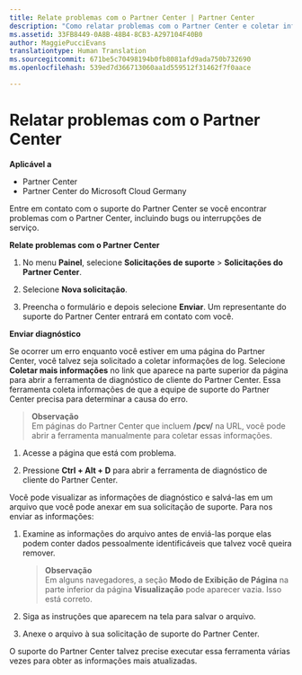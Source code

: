 ```yaml
---
title: Relate problemas com o Partner Center | Partner Center
description: "Como relatar problemas com o Partner Center e coletar informações de diagnóstico para nossa equipe de suporte."
ms.assetid: 33FB8449-0A8B-48B4-8CB3-A297104F40B0
author: MaggiePucciEvans
translationtype: Human Translation
ms.sourcegitcommit: 671be5c70498194b0fb8081afd9ada750b732690
ms.openlocfilehash: 539ed7d366713060aa1d559512f31462f7f0aace

---
```


# Relatar problemas com o Partner Center

**Aplicável a**

-  Partner Center
-  Partner Center do Microsoft Cloud Germany

Entre em contato com o suporte do Partner Center se você encontrar problemas com o Partner Center, incluindo bugs ou interrupções de serviço.

**Relate problemas com o Partner Center**

1.  No menu **Painel**, selecione **Solicitações de suporte** &gt; **Solicitações do Partner Center**.

2.  Selecione **Nova solicitação**.

3.  Preencha o formulário e depois selecione **Enviar**. Um representante do suporte do Partner Center entrará em contato com você.

**Enviar diagnóstico**

Se ocorrer um erro enquanto você estiver em uma página do Partner Center, você talvez seja solicitado a coletar informações de log. Selecione **Coletar mais informações** no link que aparece na parte superior da página para abrir a ferramenta de diagnóstico de cliente do Partner Center. Essa ferramenta coleta informações de que a equipe de suporte do Partner Center precisa para determinar a causa do erro. 

>**Observação**<br>
Em páginas do Partner Center que incluem **/pcv/** na URL, você pode abrir a ferramenta manualmente para coletar essas informações.

1.  Acesse a página que está com problema.

2.  Pressione **Ctrl + Alt + D** para abrir a ferramenta de diagnóstico de cliente do Partner Center.

Você pode visualizar as informações de diagnóstico e salvá-las em um arquivo que você pode anexar em sua solicitação de suporte. Para nos enviar as informações:

1.  Examine as informações do arquivo antes de enviá-las porque elas podem conter dados pessoalmente identificáveis que talvez você queira remover. 

    >**Observação**<br>
    Em alguns navegadores, a seção **Modo de Exibição de Página** na parte inferior da página **Visualização** pode aparecer vazia. Isso está correto.

2.  Siga as instruções que aparecem na tela para salvar o arquivo.

3.  Anexe o arquivo à sua solicitação de suporte do Partner Center.

O suporte do Partner Center talvez precise executar essa ferramenta várias vezes para obter as informações mais atualizadas.




<!--HONumber=Jan17_HO3-->


